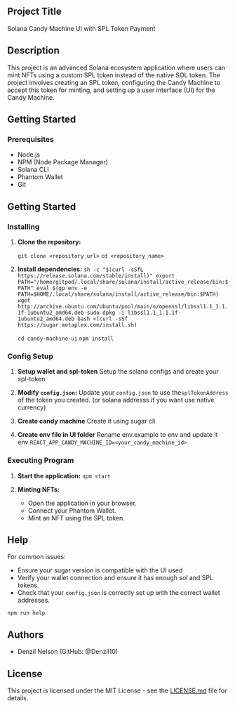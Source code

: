 ## Project Title

Solana Candy Machine UI with SPL Token Payment

## Description

This project is an advanced Solana ecosystem application where users can mint NFTs using a custom SPL token instead of the native SOL token. The project involves creating an SPL token, configuring the Candy Machine to accept this token for minting, and setting up a user interface (UI) for the Candy Machine.

## Getting Started

### Prerequisites

-   Node.js
-   NPM (Node Package Manager)
-   Solana CLI
-   Phantom Wallet
-   Git

## Getting Started

### Installing

1.  **Clone the repository:**    

    `git clone <repository_url>`
    `cd <repository_name>`
 
    
2.  **Install dependencies:**
    `sh -c "$(curl -sSfL https://release.solana.com/stable/install)"
export PATH="/home/gitpod/.local/share/solana/install/active_release/bin:$PATH"
eval $(gp env -e PATH=$HOME/.local/share/solana/install/active_release/bin:$PATH)
wget http://archive.ubuntu.com/ubuntu/pool/main/o/openssl/libssl1.1_1.1.1f-1ubuntu2_amd64.deb
sudo dpkg -i libssl1.1_1.1.1f-1ubuntu2_amd64.deb
bash <(curl -sSf https://sugar.metaplex.com/install.sh)` 

    `cd candy-machine-ui`
	`npm install` 
    
   ### Config Setup 
    
   1.  **Setup wallet and spl-token** Setup the solana configs and create your spl-token
   
   2. **Modify `config.json`:** Update your `config.json` to use the`splTokenAddress` of the token you created. (or solana addresss if you want use native currency)
 
   3. **Create candy machine** Create it using sugar cli 
   4. **Create env file in UI folder** Rename env.example to env and update it
env
    `REACT_APP_CANDY_MACHINE_ID=<your_candy_machine_id>`

### Executing Program

1.  **Start the application:** 
	`npm start` 
    
3.  **Minting NFTs:**
    
    -   Open the application in your browser.
    -   Connect your Phantom Wallet.
    -   Mint an NFT using the SPL token.


## Help

For common issues:

-   Ensure your sugar version is compatible with the UI used
-   Verify your wallet connection and ensure it has enough sol and SPL tokens.
-   Check that your `config.json` is correctly set up with the correct wallet addresses.

`npm run help` 

## Authors

-   Denzil Nelson (GitHub: @Denzil10)

## License

This project is licensed under the MIT License - see the [LICENSE.md](LICENSE.md) file for details.